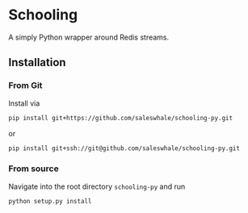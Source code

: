 # Schooling

A simply Python wrapper around Redis streams.

## Installation

### From Git
Install via
```bash
pip install git+https://github.com/saleswhale/schooling-py.git
```

or

```bash
pip install git+ssh://git@github.com/saleswhale/schooling-py.git
```

### From source
Navigate into the root directory `schooling-py` and run
```bash
python setup.py install
```